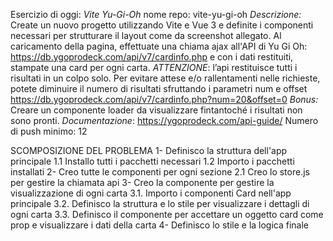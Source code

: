 Esercizio di oggi: _Vite Yu-Gi-Oh_
nome repo: vite-yu-gi-oh
_Descrizione:_
Create un nuovo progetto utilizzando Vite e Vue 3 e definite i componenti necessari per strutturare il layout come da screenshot allegato.
Al caricamento della pagina, effettuate una chiama ajax all'API di Yu Gi Oh: https://db.ygoprodeck.com/api/v7/cardinfo.php
e con i dati restituiti, stampate una card per ogni carta.
_ATTENZIONE_: l’api restituisce tutti i risultati in un colpo solo. Per evitare attese e/o rallentamenti nelle richieste, potete diminuire il numero di risultati sfruttando i parametri num e offset
https://db.ygoprodeck.com/api/v7/cardinfo.php?num=20&offset=0
_Bonus:_
Creare un componente loader da visualizzare fintantoché i risultati non sono pronti.
_Documentazione_: https://ygoprodeck.com/api-guide/
Numero di push minimo: 12

SCOMPOSIZIONE DEL PROBLEMA
1- Definisco la struttura dell'app principale
1.1 Installo tutti i pacchetti necessari
1.2 Importo i pacchetti installati
2- Creo tutte le componenti per ogni sezione
2.1 Creo lo store.js per gestire la chiamata api
3- Creo la componente per gestire la visualizzazione di ogni carta
3.1. Importo i componenti Card nell'app principale
3.2. Definisco la struttura e lo stile per visualizzare i dettagli di ogni carta
3.3. Definisco il componente per accettare un oggetto card come prop e visualizzare i dati della carta
4- Definisco lo stile e la logica finale
